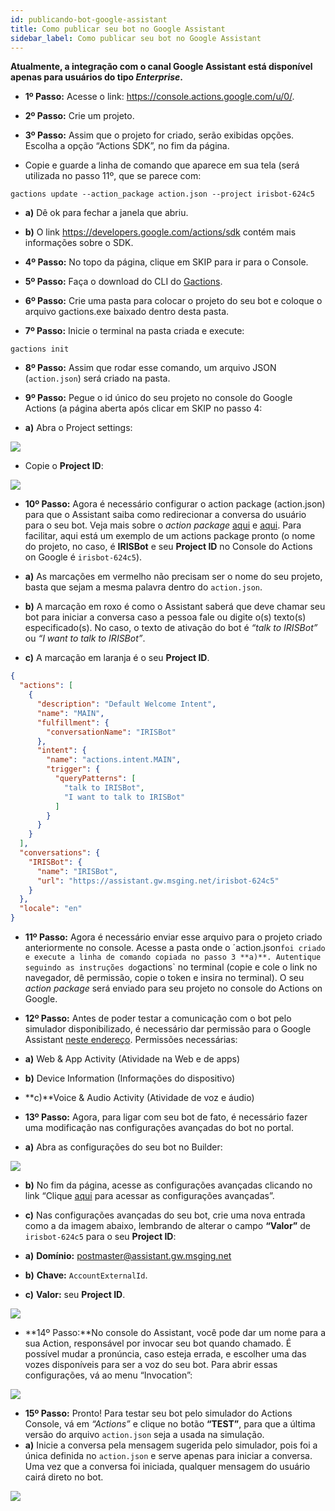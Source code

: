 ```yaml
---
id: publicando-bot-google-assistant
title: Como publicar seu bot no Google Assistant
sidebar_label: Como publicar seu bot no Google Assistant
---
```


**Atualmente, a integração com o canal Google Assistant está disponível apenas para usuários do tipo *Enterprise*.**

* **1º Passo:** Acesse o link: https://console.actions.google.com/u/0/.

* **2º Passo:** Crie um projeto.

* **3º Passo:** Assim que o projeto for criado, serão exibidas opções. Escolha a opção “Actions SDK”, no fim da página.

* Copie e guarde a linha de comando que aparece em sua tela (será utilizada no passo 11º, que se parece com:

```
gactions update --action_package action.json --project irisbot-624c5
```

* **a)** Dê ok para fechar a janela que abriu.
* **b)** O link https://developers.google.com/actions/sdk contém mais informações sobre o SDK.

* **4º Passo:** No topo da página, clique em SKIP para ir para o Console.

* **5º Passo:** Faça o download do CLI do [Gactions](https://developers.google.com/actions/tools/gactions-cli).

* **6º Passo:** Crie uma pasta para colocar o projeto do seu bot e coloque o arquivo gactions.exe baixado dentro desta pasta.

* **7º Passo:** Inicie o terminal na pasta criada e execute: 

```
gactions init 
```

* **8º Passo:** Assim que rodar esse comando, um arquivo JSON (`action.json`) será criado na pasta.

* **9º Passo:** Pegue o id único do seu projeto no console do Google Actions (a página aberta após clicar em SKIP no passo 4:

* **a)** Abra o Project settings:

![](/img/channels/google-assistant/publicando-bot-google-assistant-1.png)<br>


* Copie o **Project ID**:

![](/img/channels/google-assistant/publicando-bot-google-assistant-2.png)<br>

* **10º Passo:** Agora é necessário configurar o action package (action.json) para que o Assistant saiba como redirecionar a conversa do usuário para o seu bot. Veja mais sobre o *action package* [aqui](https://developers.google.com/actions/sdk/create-a-project#create_an_action_package) e [aqui](https://developers.google.com/actions/reference/rest/Shared.Types/ActionPackage). Para facilitar, aqui está um exemplo de um actions package pronto (o nome do projeto, no caso, é **IRISBot** e seu **Project ID** no Console do Actions on Google é `irisbot-624c5`).

* **a)** As marcações em vermelho não precisam ser o nome do seu projeto, basta que sejam a mesma palavra dentro do `action.json`.

* **b)** A marcação em roxo é como o Assistant saberá que deve chamar seu bot para iniciar a conversa caso a pessoa fale ou digite o(s) texto(s) especificado(s). No caso, o texto de ativação do bot é *“talk to IRISBot”* ou *“I want to talk to IRISBot”*.

* **c)** A marcação em laranja é o seu **Project ID**.

```json
{
  "actions": [
    {
      "description": "Default Welcome Intent",
      "name": "MAIN",
      "fulfillment": {
        "conversationName": "IRISBot"
      },
      "intent": {
        "name": "actions.intent.MAIN",
        "trigger": {
          "queryPatterns": [
            "talk to IRISBot",
            "I want to talk to IRISBot"
          ]
        }
      }
    }
  ],
  "conversations": {
    "IRISBot": {
      "name": "IRISBot",
      "url": "https://assistant.gw.msging.net/irisbot-624c5"
    }
  },
  "locale": "en"
}
```

* **11º Passo:** Agora é necessário enviar esse arquivo para o projeto criado anteriormente no console. Acesse a pasta onde o ´action.json` foi criado e execute a linha de comando copiada no passo 3 **a)**. Autentique seguindo as instruções do `gactions` no terminal (copie e cole o link no navegador, dê permissão, copie o token e insira no terminal). O seu *action package* será enviado para seu projeto no console do Actions on Google.

* **12º Passo:** Antes de poder testar a comunicação com o bot pelo simulador disponibilizado, é necessário dar permissão para o Google Assistant [neste endereço](https://myaccount.google.com/activitycontrols). Permissões necessárias:

*  **a)** Web & App Activity (Atividade na Web e de apps)	
*  **b)** Device Information (Informações do dispositivo)
*  **c)**Voice & Audio Activity (Atividade de voz e áudio)

* **13º Passo:** Agora, para ligar com seu bot de fato, é necessário fazer uma modificação nas configurações avançadas do bot no portal. 

*  **a)** Abra as configurações do seu bot no Builder:

![](/img/channels/google-assistant/publicando-bot-google-assistant-3.png)<br>

*  **b)** No fim da página, acesse as configurações avançadas clicando no link “Clique [aqui](https://portal.blip.ai/) para acessar as configurações avançadas”.

*  **c)** Nas configurações avançadas do seu bot, crie uma nova entrada como a da imagem abaixo, lembrando de alterar o campo **“Valor”** de `irisbot-624c5` para o seu **Project ID**:

* **a)** **Domínio:** postmaster@assistant.gw.msging.net
* **b)** **Chave:** `AccountExternalId`.
* **c)** **Valor:** seu **Project ID**.


![](/img/channels/google-assistant/publicando-bot-google-assistant-4.png)<br>

* **14º Passo:**No console do Assistant, você pode dar um nome para a sua Action, responsável por invocar seu bot quando chamado. É possível mudar a pronúncia, caso esteja errada, e escolher uma das vozes disponíveis para ser a voz do seu bot. Para abrir essas configurações, vá ao menu “Invocation”:

![](/img/channels/google-assistant/publicando-bot-google-assistant-5.png)<br>

* **15º Passo:** Pronto! Para testar seu bot pelo simulador do Actions Console, vá em *“Actions”* e clique no botão **“TEST”**, para que a última versão do arquivo `action.json` seja a usada na simulação.
*  **a)** Inicie a conversa pela mensagem sugerida pelo simulador, pois foi a única definida no `action.json` e serve apenas para iniciar a conversa. Uma vez que a conversa foi iniciada, qualquer mensagem do usuário cairá direto no bot.

![](/img/channels/google-assistant/publicando-bot-google-assistant-6.png)<br>

<!-- Rating frame -->
<script type="text/javascript" src="/scripts/rating.js"></script>